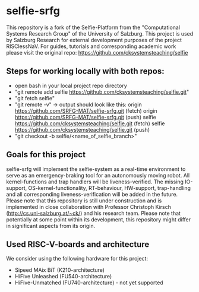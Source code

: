 # selfie-srfg

This repository is a fork of the Selfie-Platform from the "Computational Systems Research Group" of the University of Salzburg. This project is used by Salzburg Research for external development purposes of the project RISClessNaV. For guides, tutorials and corresponding academic work please visit the original repo: https://github.com/cksystemsteaching/selfie


## Steps for working locally with both repos:

- open bash in your local project repo directory
- "git remote add selfie https://github.com/cksystemsteaching/selfie.git"
- "git fetch selfie"
- "git remote -v"  -> output should look like this:
  origin  https://github.com/SRFG-MAT/selfie-srfg.git (fetch)
  origin  https://github.com/SRFG-MAT/selfie-srfg.git (push)
  selfie  https://github.com/cksystemsteaching/selfie.git (fetch)
  selfie  https://github.com/cksystemsteaching/selfie.git (push)
- "git checkout -b selfie/<name_of_selfie_branch>"


## Goals for this project

selfie-srfg will implement the selfie-system as a real-time environment to serve as an emergency-braking tool for an autonomously moving robot. All kernel-functions and trap handlers will be liveness-verified. The missing IO-support, OS-kernel-functionality, RT-behaviour, HW-support, trap-handling and all corresponding liveness-verification will be added in the future. Please note that this repository is still under construction and is implemented in close collaboration with Professor Christoph Kirsch (http://cs.uni-salzburg.at/~ck/) and his research team. Please note that potentially at some point within its development, this repository might differ in significant aspects from its origin.


## Used RISC-V-boards and architecture

We consider using the following hardware for this project:
- Sipeed MAix BiT (K210-architecture)
- HiFive Unleashed (FU540-architecture)
- HiFive-Unmatched (FU740-architecture) - not yet supported

